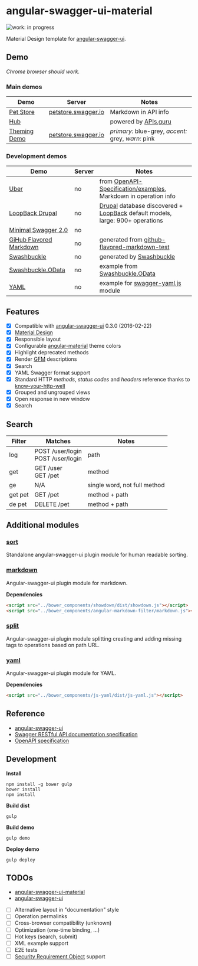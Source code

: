 # angular-swagger-ui-material

![work: in progress](https://img.shields.io/badge/work-in%20progress-orange.svg?style=flat)

Material Design template for [angular-swagger-ui](https://github.com/Orange-OpenSource/angular-swagger-ui).

## Demo

*Chrome browser should work.*

### Main demos

| Demo  | Server | Notes |
| --- | --- | --- |
| [Pet Store](http://darosh.github.io/angular-swagger-ui-material) | [petstore.swagger.io](http://petstore.swagger.io) | Markdown in API info |
| [Hub](http://darosh.github.io/angular-swagger-ui-material/hub.html) | | powered by [APIs.guru](http://APIs.guru) |
| [Theming Demo](http://darosh.github.io/angular-swagger-ui-material/?primary=blue-grey&accent=grey&warn=pink) | [petstore.swagger.io](http://petstore.swagger.io) | *primary:* blue-grey, *accent:* grey, *warn:* pink |

### Development demos

| Demo  | Server | Notes |
| --- | --- | --- |
| [Uber](http://darosh.github.io/angular-swagger-ui-material/#?url=https://cdn.rawgit.com/OAI/OpenAPI-Specification/master/examples/v2.0/json/uber.json) | no | from [OpenAPI-Specification/examples](https://github.com/OAI/OpenAPI-Specification/blob/master/examples/v2.0/json/uber.json), Markdown in operation info |
| [LoopBack Drupal](http://darosh.github.io/angular-swagger-ui-material/#?url=http://darosh.github.io/angular-swagger-ui-material/swagger-drupal.json) | no | [Drupal](https://www.drupal.org/) database discovered + [LoopBack](http://loopback.io/) default models, <br> large: 900+ operations |
| [Minimal Swagger 2.0](http://darosh.github.io/angular-swagger-ui-material/#?url=http://darosh.github.io/angular-swagger-ui-material/swagger-minimal.json) | no | |
| [GiHub Flavored Markdown](http://darosh.github.io/angular-swagger-ui-material/#?url=http://darosh.github.io/angular-swagger-ui-material/swagger-gfm.json) | no | generated from [github-flavored-markdown-test](https://github.com/suan/github-flavored-markdown-test) |
| [Swashbuckle](http://darosh.github.io/angular-swagger-ui-material/#?url=http://darosh.github.io/angular-swagger-ui-material/swagger-swashbuckle.json) | no | generated by [Swashbuckle](https://github.com/domaindrivendev/Swashbuckle) |
| [Swashbuckle.OData](http://darosh.github.io/angular-swagger-ui-material/#?url=http://darosh.github.io/angular-swagger-ui-material/swagger-swashbuckle-odata.json) | no | example from [Swashbuckle.OData](https://github.com/rbeauchamp/Swashbuckle.OData) |
| [YAML](http://darosh.github.io/angular-swagger-ui-material/#?url=https://cdn.rawgit.com/APIs-guru/api-models/master/APIs/bbc.com/1.0.0/swagger.yaml) | no | example for [swagger-yaml.js](./src/modules/swagger-yaml.js) module |

## Features

* [x] Compatible with [angular-swagger-ui](https://github.com/Orange-OpenSource/angular-swagger-ui) 0.3.0 (2016-02-22)
* [x] [Material Design](https://www.google.com/design/spec/material-design/introduction.html)
* [x] Responsible layout
* [x] Configurable [angular-material](https://material.angularjs.org) theme colors
* [x] Highlight deprecated methods
* [x] Render [GFM](https://help.github.com/articles/working-with-advanced-formatting/) descriptions
* [x] Search
* [x] YAML Swagger format support
* [x] Standard HTTP *methods*, *status codes* and *headers* reference thanks to [know-your-http-well](https://github.com/for-GET/know-your-http-well)
* [x] Grouped and ungrouped views
* [x] Open response in new window
* [x] Search

## Search

| Filter | Matches | Notes |
| --- | --- | --- |
| log | POST /user/login <br> POST /user/login| path |
| get | GET /user <br> GET /pet | method |
| ge | N/A | single word, not full method |
| get pet | GET /pet | method + path |
| de pet | DELETE /pet | method + path |

## Additional modules

### [sort](./src/modules/swagger-sort.js)

Standalone angular-swagger-ui plugin module for human readable sorting.

### [markdown](./src/modules/swagger-markdown.js)

Angular-swagger-ui plugin module for markdown.

**Dependencies**

```html
<script src="../bower_components/showdown/dist/showdown.js"></script>
<script src="../bower_components/angular-markdown-filter/markdown.js"></script>
```

### [split](./src/modules/swagger-split.js)

Angular-swagger-ui plugin module splitting creating and adding missing tags to operations based on path URL.

### [yaml](./src/modules/swagger-yaml.js)

Angular-swagger-ui plugin module for YAML.

**Dependencies**

```html
<script src="../bower_components/js-yaml/dist/js-yaml.js"></script>
```

## Reference

* [angular-swagger-ui](https://github.com/Orange-OpenSource/angular-swagger-ui)
* [Swagger RESTful API documentation specification](http://swagger.io/specification/)
* [OpenAPI specification](https://github.com/OAI/OpenAPI-Specification)

## Development

**Install**

```shell
npm install -g bower gulp
bower install
npm install
```

**Build dist**

```shell
gulp
```

**Build demo**

```shell
gulp demo
```

**Deploy demo**

```shell
gulp deploy
```

## TODOs

* [angular-swagger-ui-material](https://github.com/darosh/angular-swagger-ui-material/search?q=TODO&type=Code&utf8=%E2%9C%93)
* [angular-swagger-ui](https://github.com/Orange-OpenSource/angular-swagger-ui/search?q=TODO&type=Code&utf8=%E2%9C%93)
* [ ] Alternative layout in "documentation" style
* [ ] Operation permalinks
* [ ] Cross-browser compatibility (unknown)
* [ ] Optimization (one-time binding, &hellip;)
* [ ] Hot keys (search, submit)
* [ ] XML example support
* [ ] E2E tests
* [ ] [Security Requirement Object](http://swagger.io/specification/#securityRequirementObject) support
